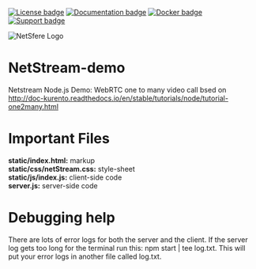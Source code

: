 [![License badge](https://img.shields.io/badge/license-Apache2-orange.svg)](http://www.apache.org/licenses/LICENSE-2.0)
[![Documentation badge](https://readthedocs.org/projects/fiware-orion/badge/?version=latest)](http://doc-kurento.readthedocs.org/en/latest/)
[![Docker badge](https://img.shields.io/docker/pulls/fiware/orion.svg)](https://hub.docker.com/r/fiware/stream-oriented-kurento/)
[![Support badge]( https://img.shields.io/badge/support-sof-yellowgreen.svg)](http://stackoverflow.com/questions/tagged/kurento)

<img id="logo-header" src="https://admin.netsfere.com/images/emailLogo.png" alt="NetSfere Logo">

NetStream-demo
=====================

Netstream Node.js Demo: WebRTC one to many video call bsed on http://doc-kurento.readthedocs.io/en/stable/tutorials/node/tutorial-one2many.html

Important Files
=====================

<b>static/index.html:</b> markup <br>
<b>static/css/netStream.css:</b> style-sheet <br>
<b>static/js/index.js:</b> client-side code <br>
<b>server.js:</b> server-side code

Debugging help
=====================

There are lots of error logs for both the server and the client.
If the server log gets too long for the terminal run this: npm start | tee log.txt.
This will put your error logs in another file called log.txt.
